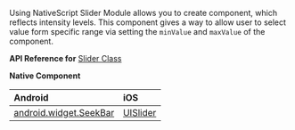 Using NativeScript Slider Module allows you to create component, which reflects intensity levels.
This component gives a way to allow user to select value form specific range via setting the `minValue` and `maxValue` of the component.

**API Reference for** [Slider Class](http://docs.nativescript.org/api-reference/modules/_ui_slider_.html)

**Native Component**

| Android                | iOS      |
|:-----------------------|:---------|
| [android.widget.SeekBar](http://developer.android.com/reference/android/widget/SeekBar.html) | [UISlider](https://developer.apple.com/library/ios/documentation/UIKit/Reference/UISlider_Class/) |